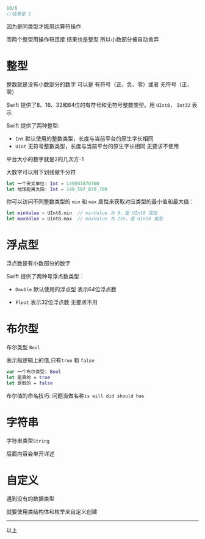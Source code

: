 ```swift
10/6
//结果是 1 
```

因为是同类型才能用运算符操作

而两个整型用操作符连接 结果也是整型 所以小数部分被自动舍弃

# 整型

整数就是没有小数部分的数字 可以是 有符号（正、负、零）或者 无符号（正、零）

Swift 提供了8、16、32和64位的有符号和无符号整数类型。用 `UInt8`， `Int32` 表示

Swift 提供了两种整型:

- `Int` 默认使用的整数类型，长度与当前平台的原生字长相同
- `UInt` 无符号整數类型，长度与当前平台的原生字长相同 无要求不使用

平台大小的数字就是2的几次方-1

大数字可以用下划线做千分符

```swift
let 一个天文单位: Int = 149597870700
let 地球距离太阳: Int = 149_597_870_700
```

你可以访问不同整数类型的 `min` 和 `max` 属性来获取对应类型的最小值和最大值：

```swift
let minValue = UInt8.min  // minValue 为 0，是 UInt8 类型
let maxValue = UInt8.max  // maxValue 为 255，是 UInt8 类型
```

# 浮点型

浮点数是有小数部分的数字

Swift 提供了两种号浮点数类型：

- `Double` 默认使用的浮点型 表示64位浮点数 

- `Float` 表示32位浮点数 无要求不用

# 布尔型

布尔类型 `Bool`

表示指逻辑上的值,只有`true` 和 `false`

```swift
var 一个布尔类型: Bool
let 是真的 = true
let 是假的 = false
```

布尔值的命名技巧: 问题当做名称`is will did should has`

# 字符串

字符串类型`String`

后面内容会单开详述

# 自定义

遇到没有的数据类型 

就要使用类结构体和枚举来自定义创建

---

以上